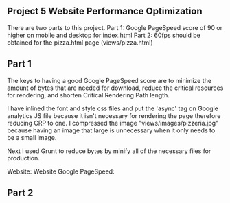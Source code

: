 ## Project 5 Website Performance Optimization
There are two parts to this project. 
Part 1: Google PageSpeed score of 90 or higher on mobile and desktop for index.html
Part 2: 60fps should be obtained for the pizza.html page (views/pizza.html)

## Part 1
The keys to having a good Google PageSpeed score are to minimize the amount of bytes
that are needed for download, reduce the critical resources for rendering, and 
shorten Critical Rendering Path length.

I have inlined the font and style css files and put the 'async' tag on Google
analytics JS file because it isn't necessary for rendering the page therefore 
reducing CRP to one. I compressed the image "views/images/pizzeria.jpg"
because having an image that large is unnecessary when it only needs to be a
small image.

Next I used Grunt to reduce bytes by minify all of the necessary files for 
production.

Website: 
Website Google PageSpeed:

## Part 2
